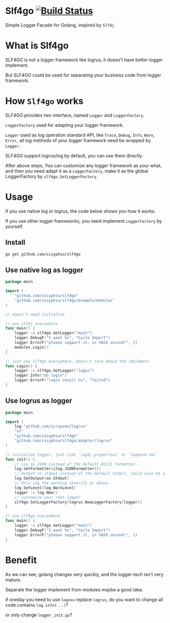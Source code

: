 # Slf4go [![Build Status](https://travis-ci.org/go-eden/slf4go.svg?branch=master)](https://travis-ci.org/go-eden/slf4go)

Simple Logger Facade for Golang, inspired by `Slf4j`

# What is Slf4go

SLF4GO is not a logger framework like logrus, it doesn't have better logger implement. 

But SLF4GO could be used for separating your business code from logger framework.

# How `Slf4go` works

SLF4GO provides two interface, named `Logger` and `LoggerFactory`.

`LoggerFactory` used for adapting your logger framework.

`Logger` used as log operation standard API, like `Trace`, `Debug`, `Info`, `Warn`, `Error`, 
all log methods of your logger framework need be wrapped by `Logger`.

SLF4GO support logrus/log by default, you can use them directly.

After above steps, 
You can customize any logger framework as your what, 
and then you need adapt it as a `LoggerFactory`, make it as the global LoggerFactory by `slf4go.SetLoggerFactory`.

# Usage

If you use native log or logrus, the code below shows you how it works.

If you use other logger frameworks, you need implement `LoggerFactory` by yourself.

## Install

```bash
go get github.com/sisyphsu/slf4go
```

## Use native log as logger

```go
package main

import (
    "github.com/sisyphsu/slf4go"
    "github.com/sisyphsu/slf4go/example/modules"
)

// doesn't need initialize

// use slf4j everywhere
func main() {
    logger := slf4go.GetLogger("main")
    logger.DebugF("I want %s", "Cycle Import")
    logger.ErrorF("please support it, in %02d second!", 1)
    modules.Login()
}

// just use slf4go everywhere, doesn't care aboud the implement.
func Login() {
    logger := slf4go.GetLogger("login")
    logger.Info("do login")
    logger.ErrorF("login result %s", "failed")
}
```

## Use logrus as logger


```go
package main

import (
    log "github.com/sirupsen/logrus"
    "os"
    "github.com/sisyphsu/slf4go"
    "github.com/sisyphsu/slf4go/adapter/logrus"
)

// initialize logger, just like `log4j.properties` or `logback.xml`
func init() {
    // Log as JSON instead of the default ASCII formatter.
    log.SetFormatter(&log.JSONFormatter{})
    // Output to stdout instead of the default stderr, could also be a file.
    log.SetOutput(os.Stdout)
    // Only log the warning severity or above.
    log.SetLevel(log.WarnLevel)
    logger := log.New()
    // customize your root logger
    slf4go.SetLoggerFactory(logrus.NewLoggerFactory(logger))
}

// use slf4go everywhere
func main() {
    logger := slf4go.GetLogger("main")
    logger.DebugF("I want %s", "Cycle Import")
    logger.ErrorF("please support it, in %02d second!", 1)
}
```

# Benefit

As we can see, golang changes very quickly, and the logger-tech isn't very mature.

Separate the logger implement from modules maybe a good idea.

if oneday you need to use `logxxx` replace `logrus`, 
do you want to change all code contains `log.info(...)`?
   
or only change `logger_init.go`?
